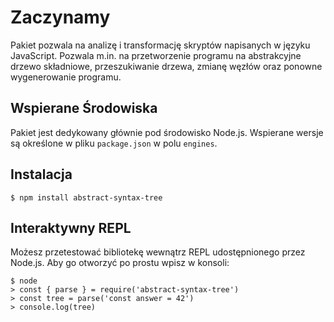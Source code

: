 # Zaczynamy

Pakiet pozwala na analizę i transformację skryptów napisanych w języku JavaScript. Pozwala m.in. na przetworzenie programu na abstrakcyjne drzewo składniowe, przeszukiwanie drzewa, zmianę węzłów oraz ponowne wygenerowanie programu.

## Wspierane Środowiska

Pakiet jest dedykowany głównie pod środowisko Node.js. Wspierane wersje są określone w pliku `package.json` w polu `engines`.

## Instalacja

```
$ npm install abstract-syntax-tree
```

## Interaktywny REPL

Możesz przetestować bibliotekę wewnątrz REPL udostępnionego przez Node.js. Aby go otworzyć po prostu wpisz w konsoli:

```
$ node
> const { parse } = require('abstract-syntax-tree')
> const tree = parse('const answer = 42')
> console.log(tree)
```
